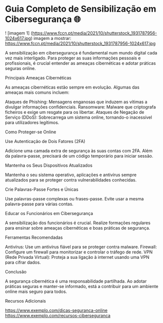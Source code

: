 # Guia Completo de Sensibilização em Cibersegurança :globe_with_meridians:

! [imagem 1] (https://www.fccn.pt/media/2021/10/shutterstock_1931787956-1024x617.jpg)
imagem a mostrar: https://www.fccn.pt/media/2021/10/shutterstock_1931787956-1024x617.jpg

A sensibilização em cibersegurança é fundamental num mundo digital cada vez mais interligado. Para proteger as suas informações pessoais e profissionais, é crucial entender as ameaças cibernéticas e adotar práticas seguras online.

Principais Ameaças Cibernéticas

As ameaças cibernéticas estão sempre em evolução. Algumas das ameaças mais comuns incluem:

Ataques de Phishing: Mensagens enganosas que induzem as vítimas a divulgar informações confidenciais. Ransomware: Malware que criptografa ficheiros e exige um resgate para os libertar. Ataques de Negação de Serviço (DDoS): Sobrecarrega um sistema online, tornando-o inacessível para utilizadores legítimos.

Como Proteger-se Online

Use Autenticação de Dois Fatores (2FA)

Adicione uma camada extra de segurança às suas contas com 2FA. Além da palavra-passe, precisará de um código temporário para iniciar sessão.

Mantenha os Seus Dispositivos Atualizados

Mantenha o seu sistema operativo, aplicações e antivírus sempre atualizados para se proteger contra vulnerabilidades conhecidas.

Crie Palavras-Passe Fortes e Únicas

Use palavras-passe complexas ou frases-passe. Evite usar a mesma palavra-passe para várias contas.

Educar os Funcionários em Cibersegurança

A sensibilização dos funcionários é crucial. Realize formações regulares para ensinar sobre ameaças cibernéticas e boas práticas de segurança.

Ferramentas Recomendadas

Antivírus: Use um antivírus fiável para se proteger contra malware. Firewall: Configure um firewall para monitorizar e controlar o tráfego de rede. VPN (Rede Privada Virtual): Proteja a sua ligação à internet usando uma VPN para cifrar dados.

Conclusão

A segurança cibernética é uma responsabilidade partilhada. Ao adotar práticas seguras e manter-se informado, está a contribuir para um ambiente online mais seguro para todos.

Recursos Adicionais

https://www.exemplo.com/dicas-seguranca-online
https://www.exemplo.com/recursos-ciberseguranca
